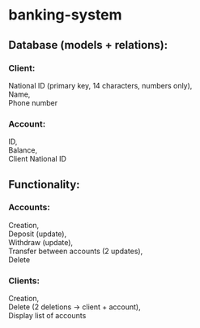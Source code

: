 # banking-system

## Database (models + relations):

### Client:

National ID (primary key, 14 characters, numbers only),<br>
Name,<br>
Phone number

### Account:

ID,<br>
Balance,<br>
Client National ID

## Functionality:

### Accounts:

Creation,<br>
Deposit (update),<br>
Withdraw (update),<br>
Transfer between accounts (2 updates),<br>
Delete

### Clients:

Creation,<br>
Delete (2 deletions -> client + account),<br>
Display list of accounts
